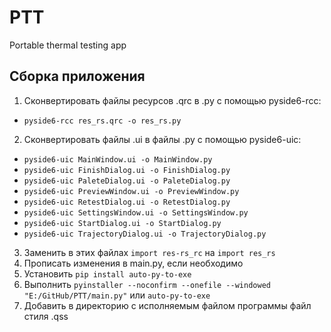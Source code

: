 # PTT
Portable thermal testing app

## Сборка приложения
1. Сконвертировать файлы ресурсов .qrc в .py с помощью pyside6-rcc:
- `pyside6-rcc res_rs.qrc -o res_rs.py`   
2. Сконвертировать файлы .ui в файлы .py c помощью pyside6-uic:
- `pyside6-uic MainWindow.ui -o MainWindow.py`
- `pyside6-uic FinishDialog.ui -o FinishDialog.py`
- `pyside6-uic PaleteDialog.ui -o PaleteDialog.py`
- `pyside6-uic PreviewWindow.ui -o PreviewWindow.py`
- `pyside6-uic RetestDialog.ui -o RetestDialog.py`
- `pyside6-uic SettingsWindow.ui -o SettingsWindow.py`
- `pyside6-uic StartDialog.ui -o StartDialog.py`
- `pyside6-uic TrajectoryDialog.ui -o TrajectoryDialog.py`
3. Заменить в этих файлах `import res-rs_rc` на `import res_rs`
4. Прописать изменения в main.py, если необходимо
5. Установить `pip install auto-py-to-exe`
6. Выполнить `pyinstaller --noconfirm --onefile --windowed  "E:/GitHub/PTT/main.py"`
   или 
   `auto-py-to-exe` 
7. Добавить в директорию с исполняемым файлом программы файл стиля .qss